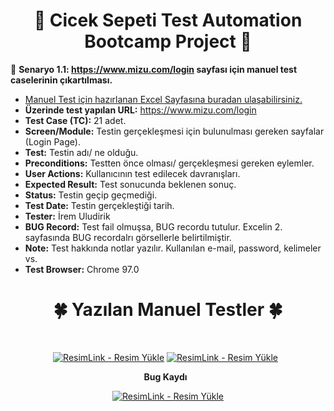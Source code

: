 <div align ="center">   
     
# :hibiscus: Cicek Sepeti Test Automation Bootcamp Project :hibiscus: 

</div>

:pushpin: **Senaryo 1.1: https://www.mizu.com/login sayfası için manuel test caselerinin çıkartılması.**
&nbsp;

- [Manuel Test için hazırlanan Excel Sayfasına buradan ulaşabilirsiniz.](https://docs.google.com/spreadsheets/d/1ZwhyRDwTawMpwOTFRqDBXei_6_InI9zZHUSVti3X-Bs/edit#gid=0)
&nbsp;
&nbsp;
- **Üzerinde test yapılan URL:** https://www.mizu.com/login
- **Test Case (TC):** 21 adet.
- **Screen/Module:** Testin gerçekleşmesi için bulunulması gereken sayfalar (Login Page).
- **Test:** Testin adı/ ne olduğu.
- **Preconditions:** Testten önce olması/ gerçekleşmesi gereken eylemler.
- **User Actions:** Kullanıcının test edilecek davranışları.
- **Expected Result:** Test sonucunda beklenen sonuç.
- **Status:** Testin geçip geçmediği.
- **Test Date:** Testin gerçekleştiği tarih.
- **Tester:** İrem Uludirik
- **BUG Record:** Test fail olmuşsa, BUG recordu tutulur. Excelin 2. sayfasında BUG recordalrı görsellerle belirtilmiştir.
- **Note:** Test hakkında notlar yazılır. Kullanılan e-mail, password, kelimeler vs.
- **Test Browser:** Chrome 97.0
<div align ="center">
  
 # :four_leaf_clover: Yazılan Manuel Testler :four_leaf_clover: 
  &nbsp;
   
  <a href="https://resimlink.com/ItWa" title="ResimLink - Resim Yükle"><img src="https://r.resimlink.com/ItWa.jpg" title="ResimLink - Resim Yükle" alt="ResimLink - Resim Yükle"></a>
  <a href="https://resimlink.com/CKhLA" title="ResimLink - Resim Yükle"><img src="https://r.resimlink.com/CKhLA.jpg" title="ResimLink - Resim Yükle" alt="ResimLink - Resim Yükle"></a>
&nbsp;
  
  **Bug Kaydı**
  &nbsp;
  
  <a href="https://resimlink.com/RVO0D5" title="ResimLink - Resim Yükle"><img src="https://r.resimlink.com/RVO0D5.jpg" title="ResimLink - Resim Yükle" alt="ResimLink - Resim Yükle"></a>
</div align ="center">
